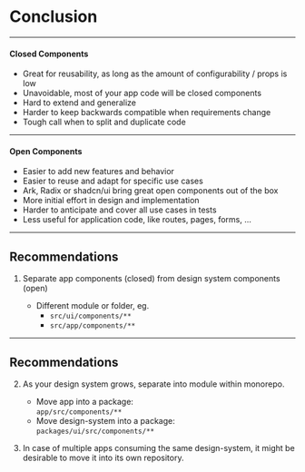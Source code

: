 # Conclusion

---

#### Closed Components

- Great for reusability, as long as the amount of configurability / props is low <!-- .element: data-marker="✓" -->
- Unavoidable, most of your app code will be closed components <!-- .element: data-marker="✓" -->
- Hard to extend and generalize <!-- .element: data-marker="✕" -->
- Harder to keep backwards compatible when requirements change <!-- .element: data-marker="✕" -->
- Tough call when to split and duplicate code <!-- .element: data-marker="✕" -->

---

#### Open Components

- Easier to add new features and behavior <!-- .element: data-marker="✓" -->
- Easier to reuse and adapt for specific use cases <!-- .element: data-marker="✓" -->
- Ark, Radix or shadcn/ui bring great open components out of the box <!-- .element: data-marker="✓" -->
- More initial effort in design and implementation <!-- .element: data-marker="✕" -->
- Harder to anticipate and cover all use cases in tests <!-- .element: data-marker="✕" -->
- Less useful for application code, like routes, pages, forms, … <!-- .element: data-marker="✕" -->

---

## Recommendations

1. Separate app components (closed) from design system components (open)

   - Different module or folder, eg.
     - `src/ui/components/**`
     - `src/app/components/**`

---

## Recommendations

2. As your design system grows, separate into module within monorepo.

   - Move app into a package:<br>`app/src/components/**`
   - Move design-system into a package:<br>`packages/ui/src/components/**`

3. In case of multiple apps consuming the same design-system, it might be
   desirable to move it into its own repository.
